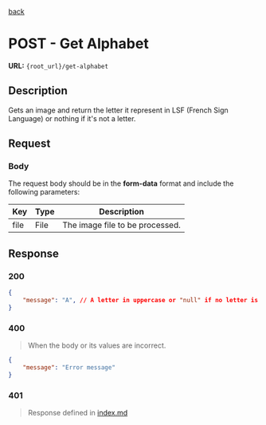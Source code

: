[back](../../index.md)
# POST - Get Alphabet
**URL:** `{root_url}/get-alphabet`

## Description

Gets an image and return the letter it represent in LSF (French Sign Language) or nothing if it's not a letter.

## Request

### Body
The request body should be in the **form-data** format and include the following parameters:

| Key  | Type   | Description                     |
|------|--------|---------------------------------|
| file | File   | The image file to be processed. |

## Response
### 200
```json
{
    "message": "A", // A letter in uppercase or "null" if no letter is recognized.
}
```
### 400
> When the body or its values are incorrect.
```json
{
    "message": "Error message"
}
```
### 401
> Response defined in [index.md](../../index.md)
